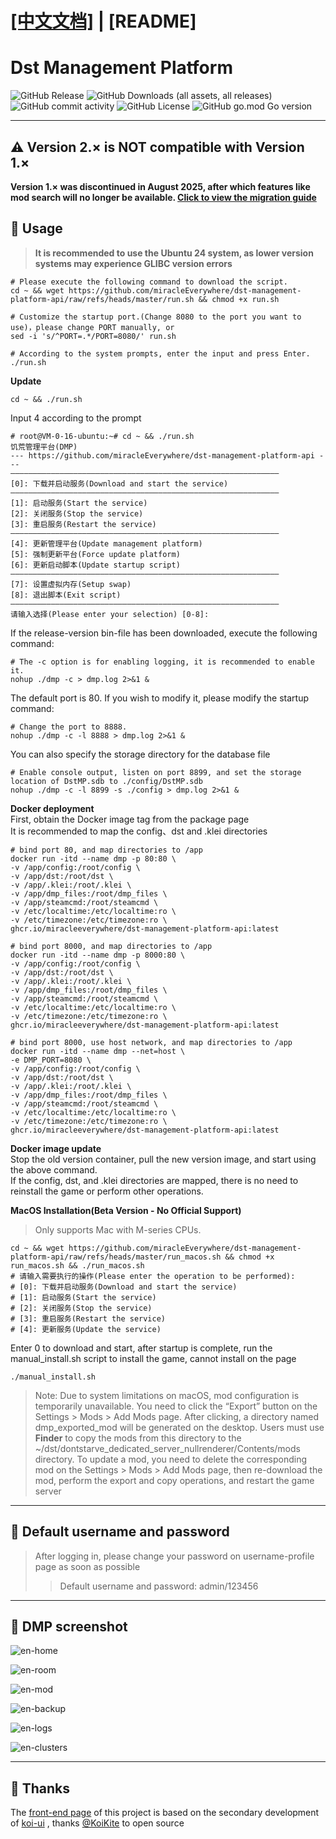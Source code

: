 # [[中文文档]](../README.md) | [README]

# Dst Management Platform
![GitHub Release](https://img.shields.io/github/v/release/miracleEverywhere/dst-management-platform-api)
![GitHub Downloads (all assets, all releases)](https://img.shields.io/github/downloads/miracleEverywhere/dst-management-platform-api/total)
![GitHub commit activity](https://img.shields.io/github/commit-activity/t/miracleEverywhere/dst-management-platform-api)
![GitHub License](https://img.shields.io/github/license/miracleEverywhere/dst-management-platform-api)
![GitHub go.mod Go version](https://img.shields.io/github/go-mod/go-version/miracleEverywhere/dst-management-platform-api)

---

## :warning: Version 2.× is NOT compatible with Version 1.×
**Version 1.× was discontinued in August 2025, after which features like mod search will no longer be available. [Click to view the migration guide](README_migration_en.md)**

## :watermelon: Usage
>**It is recommended to use the Ubuntu 24 system, as lower version systems may experience GLIBC version errors**
```shell
# Please execute the following command to download the script.
cd ~ && wget https://github.com/miracleEverywhere/dst-management-platform-api/raw/refs/heads/master/run.sh && chmod +x run.sh
```
```shell
# Customize the startup port.(Change 8080 to the port you want to use)，please change PORT manually, or
sed -i 's/^PORT=.*/PORT=8080/' run.sh
```
```shell
# According to the system prompts, enter the input and press Enter.
./run.sh
```
**Update**
```shell
cd ~ && ./run.sh
```
Input 4 according to the prompt
```shell
# root@VM-0-16-ubuntu:~# cd ~ && ./run.sh
饥荒管理平台(DMP)
--- https://github.com/miracleEverywhere/dst-management-platform-api ---
————————————————————————————————————————————————————————————
[0]: 下载并启动服务(Download and start the service)
————————————————————————————————————————————————————————————
[1]: 启动服务(Start the service)
[2]: 关闭服务(Stop the service)
[3]: 重启服务(Restart the service)
————————————————————————————————————————————————————————————
[4]: 更新管理平台(Update management platform)
[5]: 强制更新平台(Force update platform)
[6]: 更新启动脚本(Update startup script)
————————————————————————————————————————————————————————————
[7]: 设置虚拟内存(Setup swap)
[8]: 退出脚本(Exit script)
————————————————————————————————————————————————————————————
请输入选择(Please enter your selection) [0-8]:
```
If the release-version bin-file has been downloaded, execute the following command:
```shell
# The -c option is for enabling logging, it is recommended to enable it.
nohup ./dmp -c > dmp.log 2>&1 &
```
The default port is 80. If you wish to modify it, please modify the startup command:
```shell
# Change the port to 8888.
nohup ./dmp -c -l 8888 > dmp.log 2>&1 &
```
You can also specify the storage directory for the database file  
```shell
# Enable console output, listen on port 8899, and set the storage location of DstMP.sdb to ./config/DstMP.sdb
nohup ./dmp -c -l 8899 -s ./config > dmp.log 2>&1 &
```
**Docker deployment**  
First, obtain the Docker image tag from the package page  
It is recommended to map the config、dst and .klei directories
```shell
# bind port 80, and map directories to /app
docker run -itd --name dmp -p 80:80 \
-v /app/config:/root/config \
-v /app/dst:/root/dst \
-v /app/.klei:/root/.klei \
-v /app/dmp_files:/root/dmp_files \
-v /app/steamcmd:/root/steamcmd \
-v /etc/localtime:/etc/localtime:ro \
-v /etc/timezone:/etc/timezone:ro \
ghcr.io/miracleeverywhere/dst-management-platform-api:latest
```
```shell
# bind port 8000, and map directories to /app
docker run -itd --name dmp -p 8000:80 \
-v /app/config:/root/config \
-v /app/dst:/root/dst \
-v /app/.klei:/root/.klei \
-v /app/dmp_files:/root/dmp_files \
-v /app/steamcmd:/root/steamcmd \
-v /etc/localtime:/etc/localtime:ro \
-v /etc/timezone:/etc/timezone:ro \
ghcr.io/miracleeverywhere/dst-management-platform-api:latest
```
```shell
# bind port 8000, use host network, and map directories to /app
docker run -itd --name dmp --net=host \
-e DMP_PORT=8080 \
-v /app/config:/root/config \
-v /app/dst:/root/dst \
-v /app/.klei:/root/.klei \
-v /app/dmp_files:/root/dmp_files \
-v /app/steamcmd:/root/steamcmd \
-v /etc/localtime:/etc/localtime:ro \
-v /etc/timezone:/etc/timezone:ro \
ghcr.io/miracleeverywhere/dst-management-platform-api:latest
```
**Docker image update**  
Stop the old version container, pull the new version image, and start using the above command.  
If the config, dst, and .klei directories are mapped, there is no need to reinstall the game or perform other operations.  

**MacOS Installation(Beta Version - No Official Support)**
> Only supports Mac with M-series CPUs.
```shell
cd ~ && wget https://github.com/miracleEverywhere/dst-management-platform-api/raw/refs/heads/master/run_macos.sh && chmod +x run_macos.sh && ./run_macos.sh
# 请输入需要执行的操作(Please enter the operation to be performed): 
# [0]: 下载并启动服务(Download and start the service) 
# [1]: 启动服务(Start the service) 
# [2]: 关闭服务(Stop the service) 
# [3]: 重启服务(Restart the service) 
# [4]: 更新服务(Update the service) 
```
Enter 0 to download and start, after startup is complete, run the manual_install.sh script to install the game, cannot install on the page
```shell
./manual_install.sh
```
>Note: Due to system limitations on macOS, mod configuration is temporarily unavailable. You need to click the “Export” button on the Settings > Mods > Add Mods page. After clicking, a directory named dmp_exported_mod will be generated on the desktop. Users must use **Finder** to copy the mods from this directory to the ~/dst/dontstarve_dedicated_server_nullrenderer/Contents/mods directory. To update a mod, you need to delete the corresponding mod on the Settings > Mods > Add Mods page, then re-download the mod, perform the export and copy operations, and restart the game server
---

## :grapes: Default username and password
>After logging in, please change your password on username-profile page as soon as possible
>
>>Default username and password: 
>>admin/123456

---

## :cherries: DMP screenshot
![en-home](images/en-home.png)


![en-room](images/en-room.png)


![en-mod](images/en-mod.png)


![en-backup](images/en-backup.png)


![en-logs](images/en-logs.png)


![en-clusters](images/en-clusters.png)

---

##  :sparkling_heart: Thanks
The [front-end page](https://github.com/miracleEverywhere/dst-management-platform-web) of this project is based on the secondary development of [koi-ui](https://github.com/KoiKite/koi-ui) , thanks [@KoiKite](https://github.com/KoiKite) to open source
